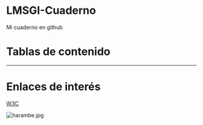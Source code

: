 # LMSGI-Cuaderno
Mi cuaderno en github

# Tablas de contenido
----

# Enlaces de interés

[W3C](https://www.w3.org/)

![harambe.jpg](https://ichef.bbci.co.uk/news/976/cpsprodpb/D2D2/production/_118707935_untitled-1.jpg)
